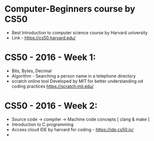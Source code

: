 # Computer-Beginners course by CS50

* Best Introduction to computer science course by Harvard university
* Link - https://cs50.harvard.edu/ 

# CS50 - 2016 - Week 1:

  * Bits, Bytes, Decimal
  * Algorithm - Searching a person name in a telephone directory
  * scratch online tool Developed by MIT for better understanding od coding practices https://scratch.mit.edu/

# CS50 - 2016 - Week 2:

  * Source code -> compiler -> Machine code concepts [ clang & make ]
  * Introduction to C programming
  * Access cloud IDE by harvard for coding - https://ide.cs50.io/
  * 
  
